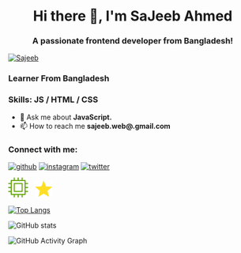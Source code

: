 <h1 align="center">Hi there 👋, I'm SaJeeb Ahmed</h1>
<h3 align="center">A passionate frontend developer from Bangladesh!</h3>


<p align="left"> <a href="https://twitter.com/j_eeb" target="blank"><img src="https://img.shields.io/twitter/follow/j_eeb?logo=twitter&style=for-the-badge" alt="Sajeeb" /></a> </p>
<h3> Learner From Bangladesh </h3>


<h3>Skills: JS / HTML / CSS </h3>

- 💬 Ask me about **JavaScript.**
 - 📫 How to reach me **sajeeb.web@.gmail.com**

<h3>Connect with me: </h3>

[<img src='https://cdn.jsdelivr.net/npm/simple-icons@3.0.1/icons/github.svg' alt='github' height='40'>](https://github.com/sajeeb-ahmeed)    [<img src='https://cdn.jsdelivr.net/npm/simple-icons@3.0.1/icons/instagram.svg' alt='instagram' height='40'>](https://www.instagram.com/11_fida_/)  [<img src='https://cdn.jsdelivr.net/npm/simple-icons@3.0.1/icons/twitter.svg' alt='twitter' height='40'>](https://twitter.com/@j_eeb)  

<a href='https://docs.github.com/en/developers'><img src='https://raw.githubusercontent.com/acervenky/animated-github-badges/master/assets/devbadge.gif' width='40' height='40'></a> <a href='https://stars.github.com/'><img src='https://raw.githubusercontent.com/acervenky/animated-github-badges/master/assets/starbadge.gif' width='35' height='35'></a> 

[![Top Langs](https://github-readme-stats.vercel.app/api/top-langs/?username=sajeeb-ahmeed)](https://github.com/anuraghazra/github-readme-stats)

![GitHub stats](https://github-readme-stats.vercel.app/api?username=sajeeb-ahmeed&show_icons=true)  

![GitHub Activity Graph](https://activity-graph.herokuapp.com/graph?username=sajeeb-ahmeed)  

